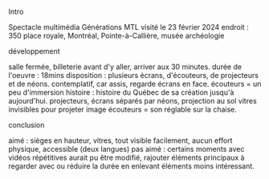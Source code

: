 Intro

Spectacle multimédia Générations MTL
visité le 23 février 2024
endroit : 350 place royale, Montréal, Pointe-à-Callière, musée archéologie

développement

salle fermée, billeterie avant d'y aller, arriver aux 30 minutes. durée de l'oeuvre : 18mins
disposition : plusieurs écrans, d'écouteurs, de projecteurs et de néons.
contemplatif, car assis, regarde écrans en face. écouteurs = un peu d'immersion
histoire : histoire du Québec de sa création jusqu'à aujourd'hui.
projecteurs, écrans séparés par néons, projection au sol
vitres invisibles pour projeter image
écouteurs = son réglable sur la chaise.

conclusion

aimé : sièges en hauteur, vitres, tout visible facilement, aucun effort physique, accessible (deux langues)
pas aimé : certains moments avec vidéos répétitives aurait pu être modifié, rajouter éléments principaux à regarder avec ou réduire la durée en enlevant éléments moins intéressant.
